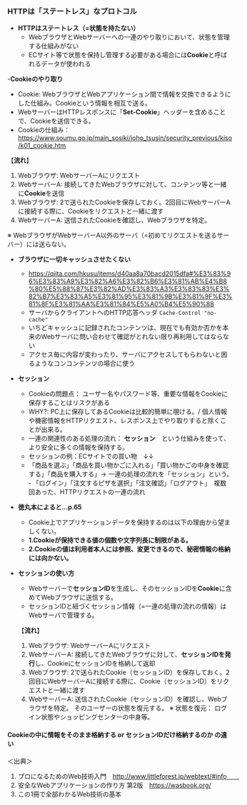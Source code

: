 ### HTTPは「ステートレス」なプロトコル
- **HTTPはステートレス（=状態を持たない）**
  - WebブラウザとWebサーバーへの一連のやり取りにおいて、状態を管理する仕組みがない
  - ECサイト等で状態を保持し管理する必要がある場合には**Cookie**と呼ばれるデータが使われる

-**Cookieのやり取り**
  - Cookie: WebブラウザとWebアプリケーション間で情報を交換できるようにした仕組み。Cookieという情報を相互で送る。
  - WebサーバーはHTTPレスポンスに「**Set-Cookie**」ヘッダーを含めることで、Cookieを送信できる。
  - Cookieの仕組み： https://www.soumu.go.jp/main_sosiki/joho_tsusin/security_previous/kiso/k01_cookie.htm
 
  【**流れ**】
  1. Webブラウザ: WebサーバーAにリクエスト
  2. WebサーバーA: 接続してきたWebブラウザに対して、コンテンツ等と一緒に**Cookie**を送信 
  3. Webブラウザ: 2で送られたCookieを保存しておく。2回目にWebサーバーAに接続する際に、Cookieをリクエストと一緒に渡す
  4. WebサーバーA: 送信されたCookieを確認し、Webブラウザを特定。  

  ※ WebブラウザがWebサーバーA以外のサーバ（=初めてリクエストを送るサーバー）には送らない。　　
  
- **ブラウザに一切キャッシュさせたくない**
  - https://qiita.com/hkusu/items/d40aa8a70bacd2015dfa#%E3%83%96%E3%83%A9%E3%82%A6%E3%82%B6%E3%81%AB%E4%B8%80%E5%88%87%E3%82%AD%E3%83%A3%E3%83%83%E3%82%B7%E3%83%A5%E3%81%95%E3%81%9B%E3%81%9F%E3%81%8F%E3%81%AA%E3%81%84%E5%A0%B4%E5%90%88
  - サーバからクライアントへのHTTP応答ヘッダ ```Cache-Control "no-cache" ```
  - いちどキャッシュに記録されたコンテンツは、現在でも有効か否かを本来のWebサーバに問い合わせて確認がとれない限り再利用してはならない
  - アクセス毎に内容が変わったり、サーバにアクセスしてもらわないと困るようなコンコンテンツの場合に使う
  
 - **セッション**
   - Cookieの問題点： ユーザー名やパスワード等、重要な情報をCookieに保存することはリスクがある
   - WHY?: PC上に保存してあるCookieは比較的簡単に覗ける。/ 個人情報や機密情報をHTTPリクエスト、レスポンス上でやり取りすると除くことが出来る。
   - 一連の関連性のある処理の流れ： **セッション**　という仕組みを使って、より安全に多くの情報を保持する。
   - セッションの例：ECサイトでの買い物　↓↓
   - 「商品を選ぶ」「商品を買い物かごに入れる」「買い物かごの中身を確認する」「商品を購入する」-> 一連の処理の流れを「セッション」という。　
   ‐ 「ログイン」「注文するピザを選択」「注文確認」「ログアウト」　複数回あった、HTTPリクエストの一連の流れ
   
  - **徳丸本によると…p.65**
    - Cookie上でアプリケーションデータを保持するのは以下の理由から望ましくない。
    - **1.Cookieが保持できる値の個数や文字列長に制限がある。**
    - **2.Cookieの値は利用者本人には参照、変更できるので、秘密情報の格納には向かない。**

 - **セッションの使い方**
   - Webサーバーで**セッションID**を生成し、そのセッションIDを**Cookie**に含めてWebブラウザに送信する。
   - セッションIDと紐づくセッション情報（=一連の処理の流れの情報）はWebサーバで管理する。
  
   【**流れ**】
    1. Webブラウザ: WebサーバーAにリクエスト
    2. WebサーバーA: 接続してきたWebブラウザに対して、**セッションIDを発行**し、CookieにセッションIDを格納して返却
    3. Webブラウザ: 2で送られたCookie（セッションID）を保存しておく。2回目にWebサーバーAに接続する際に、Cookie（セッションID）をリクエストと一緒に渡す
    4. WebサーバーA: 送信されたCookie（セッションID）を確認し、Webブラウザを特定。 そのユーザーの状態を復元する。
    ※ 状態を復元： ログイン状態やショッピングセンターの中身等。
    
  #### Cookieの中に情報をそのまま格納する or セッションIDだけ格納するのか の違い　　
   
   ＜出典＞
   1. プロになるためのWeb技術入門　http://www.littleforest.jp/webtext/#info　　
   2. 安全なWebアプリケーションの作り方 第2版　https://wasbook.org/
   3. この1冊で全部わかるWeb技術の基本 

